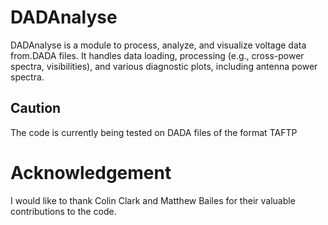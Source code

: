 # DADAnalyse
DADAnalyse is a module to process, analyze, and visualize voltage data from.DADA files. It handles data loading, processing (e.g., cross-power spectra, visibilities), and various diagnostic plots, including antenna power spectra. 

## Caution
The code is currently being tested on DADA files of the format TAFTP 

# Acknowledgement 
I would like to thank Colin Clark and Matthew Bailes for their valuable contributions to the code. 
